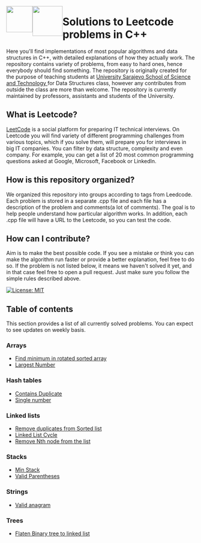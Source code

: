 <p> 
<img src="https://www.brandsoftheworld.com/sites/default/files/styles/logo-thumbnail/public/042014/c_0.png?itok=NGrw5nRV" height="70px" style="float: left;">
<img src="https://pbs.twimg.com/profile_images/541238914766217216/gFDUefgw.png" height="80px" style="float: left;">
</p>

# Solutions to Leetcode problems in C++
Here you'll find implementations of most popular algorithms and data structures in C++, with detailed explanations of how they actually work. The repository contains variety of problems, from easy to hard ones, hence everybody should find something. The repository is originally created for the purpose of teaching students at <a href="http://ssst.edu.ba/" target="_blank"> University Sarajevo School of Science and Technology </a> for Data Structures class, however any contributes from outside the class are more than welcome. The repository is currently maintained by professors, assistants and students of the University. 

## What is Leetcode? 

[LeetCode](https://leetcode.com/) is a social platform for preparing IT technical interviews. On Leetcode you will find variety of different programming challenges from various topics, which if you solve them, will prepare you for interviews in big IT companies. You can filter by data structure, complexity and even company. For example, you can get a list of 20 most common programming questions asked at Google, Microsoft, Facebook or LinkedIn.

## How is this repository organized?
We organized this repository into groups according to tags from Leedcode. Each problem is stored in a separate .cpp file and each file has a description of the problem and comments(a lot of comments). The goal is to help people understand how particular algorithm works. In addition, each .cpp file will have a URL to the Leetcode, so you can test the code.  

## How can I contribute? 
Aim is to make the best possible code. If you see a mistake or think you can make the algorithm run faster or provide a better explanation, feel free to do so. If the problem is not listed below, it means we haven't solved it yet, and in that case feel free to open a pull request. Just make sure you follow the simple rules described above. 

[![License: MIT](https://img.shields.io/badge/License-MIT-yellow.svg)](https://opensource.org/licenses/MIT)

## Table of contents 
This section provides a list of all currently solved problems. You can expect to see updates on weekly basis. 

### Arrays 
* [Find minimum in rotated sorted array](/Arrays/findminimuminrotatedsortedarray.cpp)
* [Largest Number](/Arrays/largestnumber.cpp)

### Hash tables 
* [Contains Duplicate](/Hash-table/containsduplicate.cpp)
* [Single number](/Hash-table/singlenumber.cpp)

### Linked lists 
* [Remove duplicates from Sorted list](/Linked-list/removeduplicatesfromsortedlist.cpp)
* [Linked List Cycle](/Linked-list/linkedlistcycle.cpp)
* [Remove Nth node from the list](/Linked-list/removenthnodefromthelist.cpp)

### Stacks 
* [Min Stack](/Stacks/minstack.cpp)
* [Valid Parentheses](/Stacks/validparentheses.cpp)

### Strings 
* [Valid anagram](/String/validanagram.cpp)

### Trees
* [Flaten Binary tree to linked list](/Trees/flatenbinarytreetolinkedlist.cpp)


